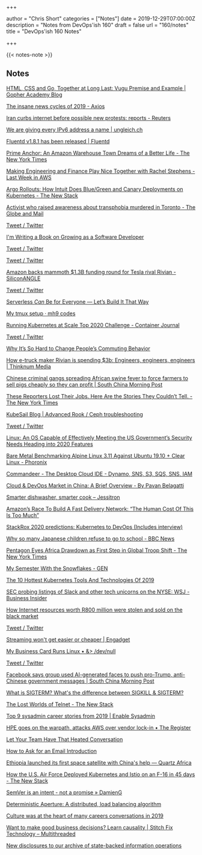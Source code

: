 +++

author = "Chris Short"
categories = ["Notes"]
date = 2019-12-29T07:00:00Z
description = "Notes from DevOps'ish 160"
draft = false
url = "160/notes"
title = "DevOps'ish 160 Notes"

+++

{{< notes-note >}}

## Notes

[HTML, CSS and Go, Together at Long Last: Vugu Premise and Example | Gopher Academy Blog](https://blog.gopheracademy.com/advent-2019/writing-go-user-interfaces-with-vugu/)

[The insane news cycles of 2019 - Axios](https://www.axios.com/insane-news-cycle-attention-2019-google-interest-f89e7bc8-399d-4681-b479-00e8b6a4ccbc.html)

[Iran curbs internet before possible new protests: reports - Reuters](https://www.reuters.com/article/us-iran-protests-internet-idUSKBN1YT0GA?utm_source=reddit.com)

[We are giving every IPv6 address a name | ungleich.ch](https://ungleich.ch/u/blog/has-a-name-for-every-ipv6-address/)

[Fluentd v1.8.1 has been released | Fluentd](https://www.fluentd.org/blog/fluentd-v1.8.1-has-been-released)

[Prime Anchor: An Amazon Warehouse Town Dreams of a Better Life - The New York Times](https://www.nytimes.com/2019/12/27/technology/amazon-kentucky.html)

[Making Engineering and Finance Play Nice Together with Rachel Stephens - Last Week in AWS](https://www.lastweekinaws.com/podcast/screaming-in-the-cloud/making-engineering-and-finance-play-nice-together-with-rachel-stephens/)

[Argo Rollouts: How Intuit Does Blue/Green and Canary Deployments on Kubernetes - The New Stack](https://thenewstack.io/argo-rollouts-how-intuit-does-blue-green-and-canary-deployments-on-kubernetes/)

[Activist who raised awareness about transphobia murdered in Toronto - The Globe and Mail](https://www.theglobeandmail.com/canada/toronto/article-activist-who-raised-awareness-about-transphobia-murdered-in-toronto/)

[Tweet / Twitter](https://mobile.twitter.com/mulligan/status/1210278934220136450)

[I'm Writing a Book on Growing as a Software Developer](https://blog.pragmaticengineer.com/im-writing-a-book/)

[Tweet / Twitter](https://mobile.twitter.com/Pinboard/status/1208770009851281409)

[Tweet / Twitter](https://mobile.twitter.com/TheLexTimes/status/1210022450433527808)

[Amazon backs mammoth $1.3B funding round for Tesla rival Rivian - SiliconANGLE](https://siliconangle.com/2019/12/23/amazon-joins-mammoth-1-3b-funding-round-tesla-rival-rivian/)

[Tweet / Twitter](https://mobile.twitter.com/copyconstruct/status/1210097597186076673)

[Serverless *Can* Be for Everyone — Let’s Build It That Way](https://www.stackery.io/blog/serverless-can-be-for-everyone/)

[My tmux setup · mh9 codes](https://mh9.codes/posts/my-tmux-setup/)

[Running Kubernetes at Scale Top 2020 Challenge - Container Journal](https://containerjournal.com/topics/container-management/running-kubernetes-at-scale-top-2020-challenge/)

[Tweet / Twitter](https://mobile.twitter.com/copyconstruct/status/1210120452061847553)

[Why It’s So Hard to Change People’s Commuting Behavior](https://hbr.org/2019/12/why-its-so-hard-to-change-peoples-commuting-behavior)

[How e-truck maker Rivian is spending $3b: Engineers, engineers, engineers | Thinknum Media](https://media.thinknum.com/articles/how-e-truck-maker-rivian-is-spending-3b-engineers-engineers-engineers/)

[Chinese criminal gangs spreading African swine fever to force farmers to sell pigs cheaply so they can profit | South China Morning Post](https://www.scmp.com/news/china/politics/article/3042122/chinese-criminal-gangs-spreading-african-swine-fever-force)

[These Reporters Lost Their Jobs. Here Are the Stories They Couldn’t Tell. - The New York Times](https://www.nytimes.com/2019/12/21/us/local-news-lost-stories.html)

[KubeSail Blog | Advanced Rook / Ceph troubleshooting](https://kubesail.com/blog/rook-ceph-advanced/)

[Tweet / Twitter](https://mobile.twitter.com/krisnova/status/1208466035923283968)

[Linux: An OS Capable of Effectively Meeting the US Government’s Security Needs Heading into 2020 Features](https://linuxsecurity.com/features/features/linux-an-os-capable-of-effectively-meeting-the-us-government-s-security-needs-heading-into-2020)

[Bare Metal Benchmarking Alpine Linux 3.11 Against Ubuntu 19.10 + Clear Linux - Phoronix](https://www.phoronix.com/scan.php?page=article&item=alpine-linux-311&num=1)

[Commandeer - The Desktop Cloud IDE - Dynamo, SNS, S3, SQS, SNS, IAM](https://getcommandeer.com/docs/releases/version-0_4_0)

[Cloud & DevOps Market in China: A Brief Overview - By Pavan Belagatti](https://hackernoon.com/cloud-and-devops-market-in-china-a-brief-overview-wcu30p8)

[Smarter dishwasher, smarter cook – Jessitron](https://blog.jessitron.com/2019/12/22/smarter-dishwasher-smarter-cook/)

[Amazon’s Race To Build A Fast Delivery Network: “The Human Cost Of This Is Too Much”](https://www.buzzfeednews.com/article/kenbensinger/amazons-race-to-build-a-fast-delivery-network-the-human)

[StackRox 2020 predictions: Kubernetes to DevOps (Includes interview)](http://www.digitaljournal.com/tech-and-science/technology/stackrox-2020-predictions-kubernetes-to-devops/article/564066)

[Why so many Japanese children refuse to go to school - BBC News](https://www.bbc.com/news/world-asia-50693777)

[Pentagon Eyes Africa Drawdown as First Step in Global Troop Shift - The New York Times](https://www.nytimes.com/2019/12/24/world/africa/esper-troops-africa-china.html)

[My Semester With the Snowflakes - GEN](https://gen.medium.com/my-semester-with-the-snowflakes-888285f0e662?)

[The 10 Hottest Kubernetes Tools And Technologies Of 2019](https://www.crn.com/slide-shows/cloud/the-10-hottest-kubernetes-tools-and-technologies-of-2019)

[SEC probing listings of Slack and other tech unicorns on the NYSE: WSJ - Business Insider](https://www.businessinsider.com/sec-slack-unicorn-tech-listings-2019-12?utm_source=reddit.com)

[How Internet resources worth R800 million were stolen and sold on the black market](https://mybroadband.co.za/news/internet/330379-how-internet-resources-worth-r800-million-were-stolen-and-sold-on-the-black-market.html)

[Tweet / Twitter](https://mobile.twitter.com/copyconstruct/status/1209197745497501696)

[Streaming won't get easier or cheaper | Engadget](https://www.engadget.com/2019/12/24/the-future-of-tv-streaming/)

[My Business Card Runs Linux • &> /dev/null](https://www.thirtythreeforty.net/posts/2019/12/my-business-card-runs-linux/)

[Tweet / Twitter](https://mobile.twitter.com/CTOAdvisor/status/1209542495190863872)

[Facebook says group used AI-generated faces to push pro-Trump, anti-Chinese government messages | South China Morning Post](https://www.scmp.com/tech/big-tech/article/3043186/facebook-says-group-used-ai-generated-faces-push-pro-trump-anti)

[What is SIGTERM? What's the difference between SIGKILL & SIGTERM?](https://linuxhandbook.com/sigterm-vs-sigkill/)

[The Lost Worlds of Telnet - The New Stack](https://thenewstack.io/the-lost-worlds-of-telnet/)

[Top 9 sysadmin career stories from 2019 | Enable Sysadmin](https://www.redhat.com/sysadmin/career-2019)

[HPE goes on the warpath, attacks AWS over vendor lock-in • The Register](https://www.theregister.co.uk/2019/12/23/hpe_go_on_the_warpath_seeks_to_scalp_aws_over_vendor_lockin/)

[Let Your Team Have That Heated Conversation](https://hbr.org/2019/12/let-your-team-have-that-heated-conversation)

[How to Ask for an Email Introduction](https://hbr.org/2019/12/how-to-ask-for-an-email-introduction)

[Ethiopia launched its first space satellite with China's help — Quartz Africa](https://qz.com/africa/1772671/ethiopia-launched-its-first-space-satellite-with-chinas-help/?utm_source=reddit.com)

[How the U.S. Air Force Deployed Kubernetes and Istio on an F-16 in 45 days - The New Stack](https://thenewstack.io/how-the-u-s-air-force-deployed-kubernetes-and-istio-on-an-f-16-in-45-days/)

[SemVer is an intent - not a promise » DamienG](https://damieng.com/blog/2019/12/19/semver-is-an-intent-not-a-promise)

[Deterministic Aperture: A distributed, load balancing algorithm](https://blog.twitter.com/engineering/en_us/topics/infrastructure/2019/daperture-load-balancer.html)

[Culture was at the heart of many careers conversations in 2019](https://www.siliconrepublic.com/careers/culture-careers-roundup-december-2019)

[Want to make good business decisions? Learn causality | Stitch Fix Technology – Multithreaded](https://multithreaded.stitchfix.com/blog/2019/12/19/good-marketing-decisions/)

[New disclosures to our archive of state-backed information operations](https://blog.twitter.com/en_us/topics/company/2019/new-disclosures-to-our-archive-of-state-backed-information-operations.html)
